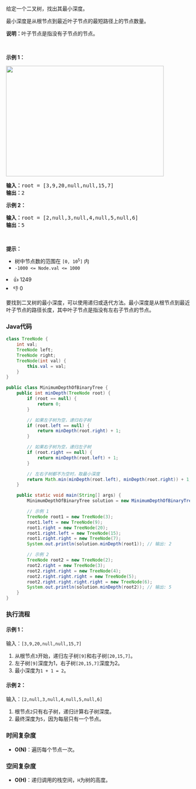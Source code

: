<p>给定一个二叉树，找出其最小深度。</p>

<p>最小深度是从根节点到最近叶子节点的最短路径上的节点数量。</p>

<p><strong>说明：</strong>叶子节点是指没有子节点的节点。</p>

<p>&nbsp;</p>

<p><strong>示例 1：</strong></p> 
<img alt="" src="https://assets.leetcode.com/uploads/2020/10/12/ex_depth.jpg" style="width: 432px; height: 302px;" /> 
<pre>
<strong>输入：</strong>root = [3,9,20,null,null,15,7]
<strong>输出：</strong>2
</pre>

<p><strong>示例 2：</strong></p>

<pre>
<strong>输入：</strong>root = [2,null,3,null,4,null,5,null,6]
<strong>输出：</strong>5
</pre>

<p>&nbsp;</p>

<p><strong>提示：</strong></p>

<ul> 
 <li>树中节点数的范围在 <code>[0, 10<sup>5</sup>]</code> 内</li> 
 <li><code>-1000 &lt;= Node.val &lt;= 1000</code></li> 
</ul>

<div><li>👍 1249</li><li>👎 0</li></div>

要找到二叉树的最小深度，可以使用递归或迭代方法。最小深度是从根节点到最近叶子节点的路径长度，其中叶子节点是指没有左右子节点的节点。

### Java代码
```java
class TreeNode {
    int val;
    TreeNode left;
    TreeNode right;
    TreeNode(int val) {
        this.val = val;
    }
}

public class MinimumDepthOfBinaryTree {
    public int minDepth(TreeNode root) {
        if (root == null) {
            return 0;
        }

        // 如果左子树为空，递归右子树
        if (root.left == null) {
            return minDepth(root.right) + 1;
        }

        // 如果右子树为空，递归左子树
        if (root.right == null) {
            return minDepth(root.left) + 1;
        }

        // 左右子树都不为空时，取最小深度
        return Math.min(minDepth(root.left), minDepth(root.right)) + 1;
    }

    public static void main(String[] args) {
        MinimumDepthOfBinaryTree solution = new MinimumDepthOfBinaryTree();

        // 示例 1
        TreeNode root1 = new TreeNode(3);
        root1.left = new TreeNode(9);
        root1.right = new TreeNode(20);
        root1.right.left = new TreeNode(15);
        root1.right.right = new TreeNode(7);
        System.out.println(solution.minDepth(root1)); // 输出: 2

        // 示例 2
        TreeNode root2 = new TreeNode(2);
        root2.right = new TreeNode(3);
        root2.right.right = new TreeNode(4);
        root2.right.right.right = new TreeNode(5);
        root2.right.right.right.right = new TreeNode(6);
        System.out.println(solution.minDepth(root2)); // 输出: 5
    }
}
```

### 执行流程
#### 示例 1：
输入：`[3,9,20,null,null,15,7]`
1. 从根节点`3`开始，递归左子树`[9]`和右子树`[20,15,7]`。
2. 左子树`[9]`深度为1，右子树`[20,15,7]`深度为2。
3. 最小深度为`1 + 1 = 2`。

#### 示例 2：
输入：`[2,null,3,null,4,null,5,null,6]`
1. 根节点`2`只有右子树，递归计算右子树深度。
2. 最终深度为`5`，因为每层只有一个节点。

### 时间复杂度
- **O(N)**：遍历每个节点一次。

### 空间复杂度
- **O(H)**：递归调用的栈空间，`H`为树的高度。